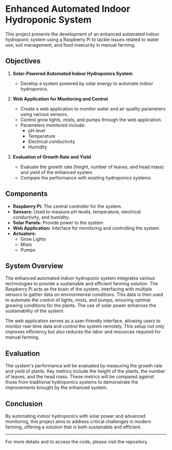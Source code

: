 # Enhanced Automated Indoor Hydroponic System

This project presents the development of an enhanced automated indoor hydroponic system using a Raspberry Pi to tackle issues related to water use, soil management, and food insecurity in manual farming.

## Objectives

1. **Solar-Powered Automated Indoor Hydroponics System**
   - Develop a system powered by solar energy to automate indoor hydroponics.

2. **Web Application for Monitoring and Control**
   - Create a web application to monitor water and air quality parameters using various sensors.
   - Control grow lights, mists, and pumps through the web application.
   - Parameters monitored include:
     - pH level
     - Temperature
     - Electrical conductivity
     - Humidity

3. **Evaluation of Growth Rate and Yield**
   - Evaluate the growth rate (height, number of leaves, and head mass) and yield of the enhanced system.
   - Compare the performance with existing hydroponics systems.

## Components

- **Raspberry Pi:** The central controller for the system.
- **Sensors:** Used to measure pH levels, temperature, electrical conductivity, and humidity.
- **Solar Panels:** Provide power to the system.
- **Web Application:** Interface for monitoring and controlling the system.
- **Actuators:**
  - Grow Lights
  - Mists
  - Pumps

## System Overview

The enhanced automated indoor hydroponic system integrates various technologies to provide a sustainable and efficient farming solution. The Raspberry Pi acts as the brain of the system, interfacing with multiple sensors to gather data on environmental conditions. This data is then used to automate the control of lights, mists, and pumps, ensuring optimal growing conditions for the plants. The use of solar power enhances the sustainability of the system.

The web application serves as a user-friendly interface, allowing users to monitor real-time data and control the system remotely. This setup not only improves efficiency but also reduces the labor and resources required for manual farming.

## Evaluation

The system's performance will be evaluated by measuring the growth rate and yield of plants. Key metrics include the height of the plants, the number of leaves, and the head mass. These metrics will be compared against those from traditional hydroponics systems to demonstrate the improvements brought by the enhanced system.

## Conclusion

By automating indoor hydroponics with solar power and advanced monitoring, this project aims to address critical challenges in modern farming, offering a solution that is both sustainable and efficient.

---

For more details and to access the code, please visit the repository.
